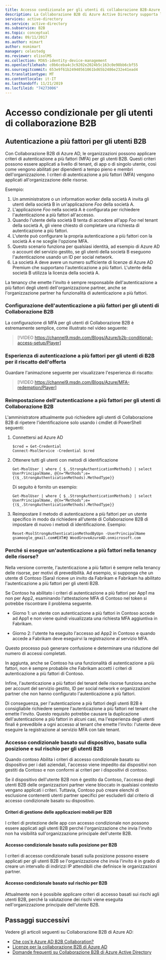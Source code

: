 ```yaml
---
title: Accesso condizionale per gli utenti di collaborazione B2B-Azure AD
description: La Collaborazione B2B di Azure Active Directory supporta l'autenticazione a più fattori (MFA) per l'accesso selettivo alle applicazioni aziendali
services: active-directory
ms.service: active-directory
ms.subservice: B2B
ms.topic: conceptual
ms.date: 09/11/2017
ms.author: mimart
author: msmimart
manager: celestedg
ms.reviewer: elisolMS
ms.collection: M365-identity-device-management
ms.openlocfilehash: c0b6ceba4c3c9202e2024b5c163c0e98bb6cbf55
ms.sourcegitcommit: 653e9f61b24940561061bd65b2486e232e41ead4
ms.translationtype: MT
ms.contentlocale: it-IT
ms.lasthandoff: 11/21/2019
ms.locfileid: "74273006"
---
```

# <a name="conditional-access-for-b2b-collaboration-users"></a>Accesso condizionale per gli utenti di collaborazione B2B

## <a name="multi-factor-authentication-for-b2b-users"></a>Autenticazione a più fattori per gli utenti B2B
Con Collaborazione B2B di Azure AD, le organizzazioni possono applicare criteri di autenticazione a più fattori (MFA) per gli utenti B2B. Questi criteri possono essere applicati a livello di tenant, di app o di singolo utente, così come vengono abilitati per dipendenti a tempo pieno e membri dell'organizzazione. I criteri di autenticazione a più fattori (MFA) vengono applicati all'organizzazione delle risorse.

Esempio:
1. Un amministratore o un information worker della società A invita gli utenti della società B in un'applicazione *Foo* della società A.
2. L'applicazione *Foo* nella società A è configurata per richiedere l'autenticazione a più fattori all'accesso.
3. Quando l'utente della società B tenta di accedere all'app *Foo* nel tenant della società A, gli viene chiesto di completare una richiesta di autenticazione a più fattori.
4. L'utente può configurare la propria autenticazione a più fattori con la società A e ne sceglie l'opzione MFA.
5. Questo scenario funziona per qualsiasi identità, ad esempio di Azure AD o account del servizio gestito, se gli utenti della società B eseguono l'autenticazione usando un ID per social network.
6. La società A deve avere un numero sufficiente di licenze di Azure AD Premium che supportano l'autenticazione a più fattori. L'utente della società B utilizza la licenza della società A.

La tenancy che emette l'invito è sempre responsabile dell'autenticazione a più fattori degli utenti dell'organizzazione partner, anche se l'organizzazione partner ha funzionalità di autenticazione a più fattori.

### <a name="setting-up-mfa-for-b2b-collaboration-users"></a>Configurazione dell'autenticazione a più fattori per gli utenti di Collaborazione B2B
La configurazione di MFA per gli utenti di Collaborazione B2B è estremamente semplice, come illustrato nel video seguente:

>[!VIDEO https://channel9.msdn.com/Blogs/Azure/b2b-conditional-access-setup/Player]

### <a name="b2b-users-mfa-experience-for-offer-redemption"></a>Esperienza di autenticazione a più fattori per gli utenti di B2B per il riscatto dell'offerta
Guardare l'animazione seguente per visualizzare l'esperienza di riscatto:

>[!VIDEO https://channel9.msdn.com/Blogs/Azure/MFA-redemption/Player]

### <a name="mfa-reset-for-b2b-collaboration-users"></a>Reimpostazione dell'autenticazione a più fattori per gli utenti di Collaborazione B2B
L'amministratore attualmente può richiedere agli utenti di Collaborazione B2B di ripetere l'identificazione solo usando i cmdlet di PowerShell seguenti:

1. Connettersi ad Azure AD

   ```
   $cred = Get-Credential
   Connect-MsolService -Credential $cred
   ```
2. Ottenere tutti gli utenti con metodi di identificazione

   ```
   Get-MsolUser | where { $_.StrongAuthenticationMethods} | select UserPrincipalName, @{n="Methods";e={($_.StrongAuthenticationMethods).MethodType}}
   ```
   Di seguito è fornito un esempio:

   ```
   Get-MsolUser | where { $_.StrongAuthenticationMethods} | select UserPrincipalName, @{n="Methods";e={($_.StrongAuthenticationMethods).MethodType}}
   ```

3. Reimpostare il metodo di autenticazione a più fattori per un utente specifico in modo da richiedere all'utente di Collaborazione B2B di impostare di nuovo i metodi di identificazione. Esempio:

   ```
   Reset-MsolStrongAuthenticationMethodByUpn -UserPrincipalName gsamoogle_gmail.com#EXT#@ WoodGroveAzureAD.onmicrosoft.com
   ```

### <a name="why-do-we-perform-mfa-at-the-resource-tenancy"></a>Perché si esegue un'autenticazione a più fattori nella tenancy delle risorse?

Nella versione corrente, l'autenticazione a più fattori è sempre nella tenancy delle risorse, per motivi di prevedibilità. Ad esempio, si supponga che un utente di Contoso (Sara) riceve un invito da Fabrikam e Fabrikam ha abilitato l'autenticazione a più fattori per gli utenti B2B.

Se Contoso ha abilitato i criteri di autenticazione a più fattori per App1 ma non per App2, esaminando l'attestazione MFA di Contoso nel token si potrebbe riscontrare il problema seguente.

* Giorno 1: un utente con autenticazione a più fattori in Contoso accede ad App1 e non viene quindi visualizzata una richiesta MFA aggiuntiva in Fabrikam.

* Giorno 2: l'utente ha eseguito l'accesso ad App2 in Contoso e quando accede a Fabrikam deve eseguirvi la registrazione al servizio MFA.

Questo processo può generare confusione e determinare una riduzione del numero di accessi completati.

In aggiunta, anche se Contoso ha una funzionalità di autenticazione a più fattori, non è sempre probabile che Fabrikam accetti i criteri di autenticazione a più fattori di Contoso.

Infine, l'autenticazione a più fattori del tenant delle risorse funziona anche per account del servizio gestito, ID per social network e organizzazioni partner che non hanno configurato l'autenticazione a più fattori.

Di conseguenza, per l'autenticazione a più fattori degli utenti B2B è consigliabile richiedere sempre l'autenticazione a più fattori nel tenant che emette l'invito. Questo requisito potrebbe causare la duplicazione dell'autenticazione a più fattori in alcuni casi, ma l'esperienza degli utenti finali è prevedibile a ogni accesso al tenant che emette l'invito: l'utente deve eseguire la registrazione al servizio MFA con tale tenant.

### <a name="device-based-location-based-and-risk-based-conditional-access-for-b2b-users"></a>Accesso condizionale basato sul dispositivo, basato sulla posizione e sul rischio per gli utenti B2B

Quando contoso Abilita i criteri di accesso condizionale basato su dispositivo per i dati aziendali, l'accesso viene impedito dai dispositivi non gestiti da Contoso e non conformi ai criteri per i dispositivi di contoso.

Se il dispositivo dell'utente B2B non è gestito da Contoso, l'accesso degli utenti B2B delle organizzazioni partner viene bloccato in qualsiasi contesto vengano applicati i criteri. Tuttavia, Contoso può creare elenchi di esclusione contenenti utenti partner specifici per escluderli dal criterio di accesso condizionale basato su dispositivo.

#### <a name="mobile-application-management-policies-for-b2b"></a>Criteri di gestione delle applicazioni mobili per B2B

I criteri di protezione delle app con accesso condizionale non possono essere applicati agli utenti B2B perché l'organizzazione che invia l'invito non ha visibilità sull'organizzazione principale dell'utente B2B.

#### <a name="location-based-conditional-access-for-b2b"></a>Accesso condizionale basato sulla posizione per B2B

I criteri di accesso condizionale basati sulla posizione possono essere applicati per gli utenti B2B se l'organizzazione che invia l'invito è in grado di creare un intervallo di indirizzi IP attendibili che definisce le organizzazioni partner.

#### <a name="risk-based-conditional-access-for-b2b"></a>Accesso condizionale basato sul rischio per B2B

Attualmente non è possibile applicare criteri di accesso basati sui rischi agli utenti B2B, perché la valutazione dei rischi viene eseguita nell'organizzazione principale dell'utente B2B.

## <a name="next-steps"></a>Passaggi successivi

Vedere gli articoli seguenti su Collaborazione B2B di Azure AD:

* [Che cos'è Azure AD B2B Collaboration?](what-is-b2b.md)
* [Licenze per la collaborazione B2B di Azure AD](licensing-guidance.md)
* [Domande frequenti su Collaborazione B2B di Azure Active Directory](faq.md)

